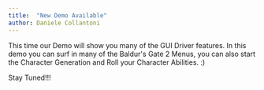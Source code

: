 ```yaml
---
title:  "New Demo Available"
author: Daniele Collantoni
---
```


This time our Demo will show you many of the GUI Driver features.
In this demo you can surf in many of the Baldur's Gate 2 Menus, you can also start the Character
Generation and Roll your Character Abilities. :)

Stay Tuned!!!
